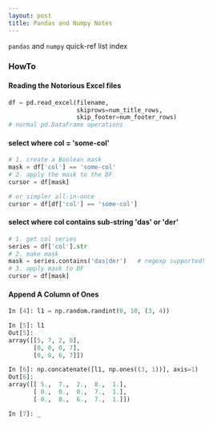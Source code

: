 ```yaml
---
layout: post
title: Pandas and Numpy Notes
---
```


`pandas` and `numpy` quick-ref list index

### HowTo

#### Reading the **Notorious** Excel files

```python
df = pd.read_excel(filename,
                   skiprows=num_title_rows,
                   skip_footer=num_footer_rows)
# normal pd.DataFrame operations
```

#### select where col = 'some-col'

```python
# 1. create a Boolean mask
mask = df['col'] == 'some-col'
# 2. apply the mask to the DF
cursor = df[mask]

# or simpler all-in-once
cursor = df[df['col'] == 'some-col']
```

#### select where col contains sub-string 'das' or 'der'

```python
# 1. get col series
series = df['col'].str
# 2. make mask
mask = series.contains('das|der')   # regexp supported!
# 3. apply mask to DF
cursor = df[mask]
```

#### Append A Column of Ones

```python
In [4]: l1 = np.random.randint(0, 10, (3, 4))

In [5]: l1
Out[5]:
array([[5, 7, 2, 8],
       [0, 0, 0, 7],
       [0, 8, 6, 7]])

In [6]: np.concatenate([l1, np.ones((3, 1))], axis=1)
Out[6]:
array([[ 5.,  7.,  2.,  8.,  1.],
       [ 0.,  0.,  0.,  7.,  1.],
       [ 0.,  8.,  6.,  7.,  1.]])

In [7]: _
```
